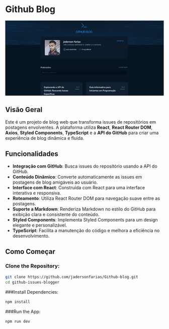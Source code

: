 # Github Blog
![Descrição da Imagem](./src/assets/projeto.png)

## Visão Geral
Este é um projeto de blog web que transforma issues de repositórios em postagens envolventes. A plataforma utiliza **React**, **React Router DOM**, **Axios**, **Styled Components**, **TypeScript** e a **API do GitHub** para criar uma experiência de blog dinâmica e fluida.

## Funcionalidades
- **Integração com GitHub**: Busca issues do repositório usando a API do GitHub.
- **Conteúdo Dinâmico**: Converte automaticamente as issues em postagens de blog amigáveis ao usuário.
- **Interface com React**: Construída com React para uma interface interativa e responsiva.
- **Roteamento**: Utiliza React Router DOM para navegação suave entre as postagens.
- **Suporte a Markdown**: Renderiza Markdown no estilo do GitHub para exibição clara e consistente do conteúdo.
- **Styled Components**: Implementa Styled Components para um design elegante e personalizável.
- **TypeScript**: Facilita a manutenção do código e melhora a eficiência no desenvolvimento.

## Como Começar


### Clone the Repository:
```bash
git clone https://github.com/jadersonfarias/Github-blog.git
cd github-issues-blogger
```

###Install Dependencies:
```bash
npm install
```

###Run the App:
```bash
npm run dev
```
